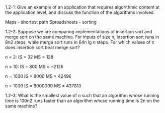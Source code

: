 1.2-1: Give an example of an application that requires algorithmic content at the application level, and discuss the function of the algorithms involved.

Maps - shortest path
Spreadsheets - sorting

1.2-2: Suppose we are comparing implementations of insertion sort and merge sort on the same machine. For inputs of size n, insertion sort runs in 8n2 steps, while merge sort runs in 64n lg n steps. For which values of n does insertion sort beat merge sort?

n = 2:
IS = 32
MS = 128

n = 10:
IS = 800
MS = ~2126

n = 1000
IS = 8000
MS = 42496

n = 1000
IS = 8000000
MS = 437810

1.2-3: What is the smallest value of n such that an algorithm whose running time is 100n2 runs faster than an algorithm whose running time is 2n on the same machine?

